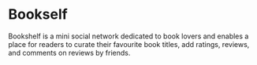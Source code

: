 # Bookself
Bookshelf is a mini social network dedicated to book lovers and enables a place for readers to curate their favourite book titles, add ratings, reviews, and comments on reviews by friends. 
